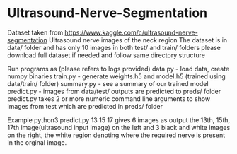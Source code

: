 # Ultrasound-Nerve-Segmentation

Dataset taken from https://www.kaggle.com/c/ultrasound-nerve-segmentation
Ultrasound nerve images of the neck region
The dataset is in data/ folder and has only 10 images in both test/ and train/ folders please download full dataset if needed and follow same directory structure

Run programs as (please refers to logs provided)
data.py - load data, create numpy binaries
train.py - generate weights.h5 and model.h5 (trained using data/train/ folder)
summary.py - see a summary of our trained model
predict.py - images from data/test/ outputs are predicted to preds/ folder
predict.py takes 2 or more numeric command line arguments to show images from test which are predicted in preds/ folder

Example
python3 predict.py 13 15 17
gives 6 images as output the 13th, 15th, 17th image(ultrasound input image) on the left
and 3 black and white images on the right, the white region denoting where the required nerve is present in the orginal image.
